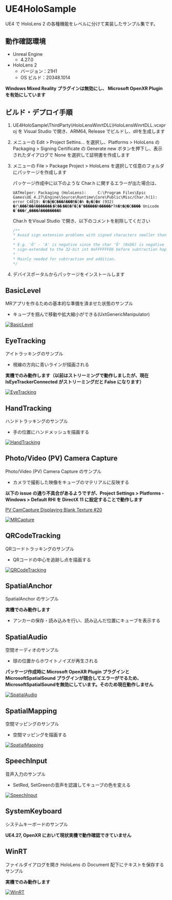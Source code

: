 # UE4HoloSample

UE4 で HoloLens 2 の各種機能をレベルに分けて実装したサンプル集です。

## 動作確認環境
- Unreal Engine
  - 4.27.0
- HoloLens 2
  - バージョン：21H1
  - OS ビルド：20348.1014

**Windows Mixed Reality プラグインは無効にし、 Microsoft OpenXR Plugin を有効にしています**

## ビルド・デプロイ手順

1. UE4HoloSample\ThirdParty\HoloLensWinrtDLL\HoloLensWinrtDLL.vcxproj を Visual Studio で開き、ARM64, Release でビルドし、dllを生成します

2. メニューの Edit > Project Settins... を選択し、Platforms > HoloLens の Packaging > Signing Certificate の Generate new ボタンを押下し、表示されたダイアログで None を選択して証明書を作成します

3. メニューの File > Package Project > HoloLens を選択して任意のフォルダにパッケージを作成します

    パッケージ作成中に以下のような Char.h に関するエラーが出た場合は、

    ```
    UATHelper: Packaging (HoloLens):     C:\Program Files\Epic Games\UE_4.27\Engine\Source\Runtime\Core\Public\Misc/Char.h(1): error C4819: �t�@�C���́A���݂̃R�[�h �y�[�W (932) �ŕ\���ł��Ȃ�������܂�ł��܂��B�f�[�^�̑�����h�����߂ɁA�t�@�C���� Unicode �`���ŕۑ����Ă��������B
    ```

    Char.h をVisual Studio で開き、以下のコメントを削除してください
  
    ```cpp
    /**
    * Avoid sign extension problems with signed characters smaller than int
    *
    * E.g. 'Ö' - 'A' is negative since the char 'Ö' (0xD6) is negative and gets
    * sign-extended to the 32-bit int 0xFFFFFFD6 before subtraction happens.
    *
    * Mainly needed for subtraction and addition.
    */
    ```

4. デバイスポータルからパッケージをインストールします

## BasicLevel

MRアプリを作るための基本的な準備を済ませた状態のサンプル

- キューブを掴んで移動や拡大縮小ができる(UxtGenericManipulator)

[![BasicLevel](http://img.youtube.com/vi/t-U9aFP4d_0/0.jpg)](http://www.youtube.com/watch?v=t-U9aFP4d_0 "BasicLevel")

## EyeTracking

アイトラッキングのサンプル

- 視線の方向に青いラインが描画される

**実機でのみ動作します（以前はストリーミングで動作しましたが、現在 IsEyeTrackerConnected がストリーミングだと False になります）**

[![EyeTracking](http://img.youtube.com/vi/b8a6w-cYvTk/0.jpg)](http://www.youtube.com/watch?v=b8a6w-cYvTk "EyeTracking")

## HandTracking

ハンドトラッキングのサンプル

- 手の位置にハンドメッシュを描画する

[![HandTracking](http://img.youtube.com/vi/LOlRYw0nFRI/0.jpg)](http://www.youtube.com/watch?v=LOlRYw0nFRI "HandTracking")

## Photo/Video (PV) Camera Capture

Photo/Video (PV) Camera Capture のサンプル

- カメラで撮影した映像をキューブのマテリアルに反映する

**以下の issue の通り不具合があるようですが、Project Settings > Platforms - Windows > Default RHI を DirectX 11 に設定することで動作します**

[PV CamCapture Displaying Blank Texture #20](https://github.com/microsoft/Microsoft-OpenXR-Unreal/issues/20)


[![MRCapture](http://img.youtube.com/vi/vMT8NL94Ap0/0.jpg)](http://www.youtube.com/watch?v=vMT8NL94Ap0 "MRCapture")

## QRCodeTracking

QRコードトラッキングのサンプル

- QRコードの中心を追跡し点を描画する

[![QRCodeTracking](http://img.youtube.com/vi/zLLtCiH9-bM/0.jpg)](http://www.youtube.com/watch?v=zLLtCiH9-bM "QRCodeTracking")

## SpatialAnchor

SpatialAnchor のサンプル

**実機でのみ動作します**

- アンカーの保存・読み込みを行い、読み込んだ位置にキューブを表示する

## SpatialAudio

空間オーディオのサンプル

- 球の位置からホワイトノイズが再生される

**パッケージ作成時に Microsoft OpenXR Plugin プラグインと MicrosoftSpatialSound プラグインが競合してエラーがでるため、MicrosoftSpatialSoundを無効にしています。そのため現在動作しません**

[![SpatialAudio](http://img.youtube.com/vi/pzE_PEUYVyg/0.jpg)](http://www.youtube.com/watch?v=pzE_PEUYVyg "SpatialAudio")

## SpatialMapping

空間マッピングのサンプル

- 空間マッピングを描画する

[![SpatialMapping](http://img.youtube.com/vi/AeqeetWMEZI/0.jpg)](http://www.youtube.com/watch?v=AeqeetWMEZI "SpatialMapping")

## SpeechInput

音声入力のサンプル

- SetRed, SetGreenの音声を認識してキューブの色を変える

[![SpeechInput](http://img.youtube.com/vi/0JVHpk3xBuI/0.jpg)](http://www.youtube.com/watch?v=0JVHpk3xBuI "SpeechInput")


## SystemKeyboard

システムキーボードのサンプル

**UE4.27, OpenXR において現状実機で動作確認できていません**


## WinRT

ファイルダイアログを開き HoloLens の Document 配下にテキストを保存するサンプル

**実機でのみ動作します**

[![WinRT](http://img.youtube.com/vi/eDfY3qRIejM/0.jpg)](http://www.youtube.com/watch?v=eDfY3qRIejM "WinRT")